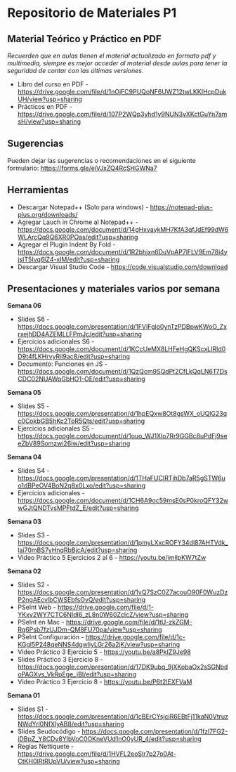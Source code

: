 # Repositorio de Materiales P1
## Material Teórico y Práctico en PDF
*Recuerden que en aulas tienen el material actualizado en formato pdf y multimedia, siempre es mejor acceder al material desde aulas para tener la seguridad de contar con las últimas versiones.* 

* Libro del curso en PDF - https://drive.google.com/file/d/1nOjFC9PUQoNF6UWZ12twLKKIHcpDukUH/view?usp=sharing
* Prácticos en PDF - https://drive.google.com/file/d/107P2WQp3yhd1y9NUN3vXKctGuYn7amsH/view?usp=sharing

## Sugerencias
Pueden dejar las sugerencias o recomendaciones en el siguiente formulario: https://forms.gle/eiVJxZQ4RcSHGWNa7

## Herramientas
* Descargar Notepad++ (Solo para windows) - https://notepad-plus-plus.org/downloads/
* Agregar Lauch in Chrome al Notepad++ - https://docs.google.com/document/d/14gHxvaykMH7KfA3qfJdEf99dW6WLArcQq9Q6XR0POas/edit?usp=sharing 
* Agregar el Plugin Indent By Fold - https://docs.google.com/document/d/1R2bhjxn6DuVpAP7lFLV9Em78i4yjsIT5Ivq6lZ4-xIM/edit?usp=sharing
* Descargar Visual Studio Code - https://code.visualstudio.com/download

## Presentaciones y materiales varios por semana

**Semana 06**
* Slides S6 - https://docs.google.com/presentation/d/1FVIFglo0ynTzPDBpwKWoO_ZxrxejhDD4AZEMLLFPmJc/edit?usp=sharing
* Ejercicios adicionales S6 - https://docs.google.com/document/d/1KCcUeMX8LHFeHgQKScxLIRld0D9t4fLKHrvyRil9ac8/edit?usp=sharing
* Documento: Funciones en JS - https://docs.google.com/document/d/1QzQcm9SQdPt2CfLkQqLN6T7DsCDC02NUAWqGbHO1-OE/edit?usp=sharing 

**Semana 05**
* Slides S5 - https://docs.google.com/presentation/d/1hpEQxw8Ot8gsWX_oUQlG23qc0CokbGB5hKc2ToR5Qts/edit?usp=sharing
* Ejercicios adicionales S5 - https://docs.google.com/document/d/1ouo_WJ1XIo7Rr9GGBc8uPdFj9seeZbV89Somzwi26iw/edit?usp=sharing

**Semana 04**
* Slides S4 - https://docs.google.com/presentation/d/1THaFUCIRTjhDb7aR5gSTW6uo1dBPeOV4BoN2q8x0Lxo/edit?usp=sharing
* Ejercicios adicionales - https://docs.google.com/document/d/1CH6A9oc59msE0sP0kroQFY32wwGJtQNDTvsMPFtdZ_E/edit?usp=sharing 

**Semana 03**
* Slides S3 - https://docs.google.com/presentation/d/1pmyLXxcROFY34dl87AHTVdk_lai70mBS7yHnqRbBjcA/edit?usp=sharing
* Video Práctico 5 Ejercicios 2 al 6 - https://youtu.be/imllpKW7tZw

**Semana 02**
* Slides S2 - https://docs.google.com/presentation/d/1vQ7SzC0Z7acouO90F0WuzDzP2ngAEcvlbCWSEbfsOvQ/edit?usp=sharing
* PSeInt Web - https://drive.google.com/file/d/1-YKxv2WY7CTC6NIdI6_zL8n0W60ZclcZ/view?usp=sharing
* PSeInt en Mac - https://drive.google.com/file/d/1tU-zkZGM-Rg6Psb7fzUJDm-QM8FU70pa/view?usp=sharing
* PSeInt Configuración - https://drive.google.com/file/d/1c-KGgl5P248qeNNS4dgwliyLGr26a2jK/view?usp=sharing
* Video Práctico 3 Ejercicio 5 - https://youtu.be/a8PkIZ9Je98
* Slides Práctico 3 Ejercicio 8 - https://docs.google.com/presentation/d/17DK9ubq_9jXKobaOx2sSGNbdoPAGXvs_VkRpEge_jBI/edit?usp=sharing
* Video Práctico 3 Ejercicio 8 - https://youtu.be/P6t2IEXFVaM

**Semana 01**
* Slides S1 - https://docs.google.com/presentation/d/1cBErCYsjciR6EBtFj11kaN0VtruzNWdYrl0NfXIyAB8/edit?usp=sharing
* Slides Seudocódigo - https://docs.google.com/presentation/d/1fzl7FG2-iDBpZ_Y8CDv8YlbVoC0OKneVUd1nO0yUR_4/edit?usp=sharing
* Reglas Nettiquete - https://drive.google.com/file/d/1HVFL2eoSlr7p27o0At-CtKH0lRtRUpVU/view?usp=sharing
